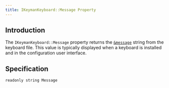 ```yaml
---
title: IKeymanKeyboard::Message Property
---
```


## Introduction

The `IKeymanKeyboard::Message` property returns the
[`&message`](/developer/language/reference/message) string from the
keyboard file. This value is typically displayed when a keyboard is
installed and in the configuration user interface.

## Specification

``` clike
readonly string Message
```
